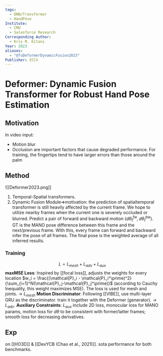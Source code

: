 ```yaml
---
tags:
  - DNN/Transformer
  - HandPose
Institute:
  - CMU
  - Salesforce Research
Corresponding Author:
  - Kris M. Kitani
Year: 2023
aliases:
  - "@fuDeformerDynamicFusion2023"
Publisher: ICCV
---
```

# Deformer: Dynamic Fusion Transformer for Robust Hand Pose Estimation
## Motivation
In video input:
* Motion blur
* Occlusion
are important factors that cause degraded performance.
For training, the fingertips tend to have larger errors than those around the palm
## Method
![[Deformer2023.png]]
1. Temporal-Spatial transformers.
2. Dynamic Fusion Module=>motivation: the prediction of spatialtemporal transformer is still heavily affected by the current frame. We hope to utilize nearby frames when the current one is severely occluded or blurred.
	Predict a pair of forward and backward motion $(d\theta_t^{fw}, d\theta_{t}^{bw})$. GT is the MANO pose difference between this frame and the next/previous frame.
	With this, every frame can forward and backward infer the pose of all frames.
	The final pose is the weighted average of all inferred results.

### Training
$$L = L_{mesh} + L_{adv} + L_{aux}$$
**maxMSE Loss**: Inspired by [[focal loss]], adjusts the weights for every location $w_i = \frac{(\mathcal{P}_i - \mathcal{P}_i^\prime)^2}{\sum_{i=1}^N(\mathcal{P}_j-\mathcal{P}_j^\prime)}$ (according to Cauchy Inequality, this weight maximizes MSE).
The loss is used for mesh and joints. -> $L_{mesh}$
**Motion Discriminator**: Following [[VIBE]], use multi-layer GRU as the discriminator. train it together with the Deformer (generator). -> $L_{adv}$.
**Auxiliary Constraints**: $L_{aux}$  include 2D loss, monocular loss for MANO params, motion loss for $d\theta$ to be consistent with former/latter frames; smooth loss for decreasing derivatives.

## Exp
on [[HO3D]] & [[DexYCB (Chao et al., 2021)]].
sota performance for both benchmarks.